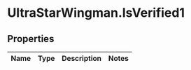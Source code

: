 # UltraStarWingman.IsVerified1

## Properties

Name | Type | Description | Notes
------------ | ------------- | ------------- | -------------


